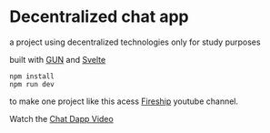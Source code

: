 # Decentralized chat app

a project using decentralized technologies only for study purposes

built with [GUN](https://gun.eco/) and [Svelte](https://svelte.dev/)

```
npm install
npm run dev
```

to make one project like this acess [Fireship](https://www.youtube.com/channel/UCsBjURrPoezykLs9EqgamOA) youtube channel.

Watch the [Chat Dapp Video](https://youtu.be/J5x3OMXjgMc)
